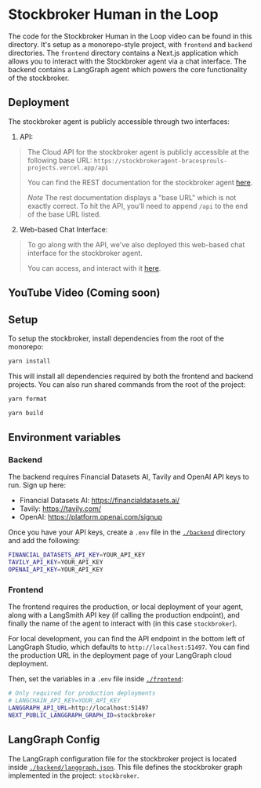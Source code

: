 # Stockbroker Human in the Loop

The code for the Stockbroker Human in the Loop video can be found in this directory. It's setup as a monorepo-style project, with `frontend` and `backend` directories.
The `frontend` directory contains a Next.js application which allows you to interact with the Stockbroker agent via a chat interface.
The backend contains a LangGraph agent which powers the core functionality of the stockbroker.

## Deployment

The stockbroker agent is publicly accessible through two interfaces:

1. API:
> The Cloud API for the stockbroker agent is publicly accessible at the following base URL: `https://stockbrokeragent-bracesprouls-projects.vercel.app/api`
> 
> You can find the REST documentation for the stockbroker agent [here](https://stockbrokeragent-bracesprouls-projects.vercel.app/api/docs).
> 
> *Note* The rest documentation displays a "base URL" which is not exactly correct. To hit the API, you'll need to append `/api` to the end of the base URL listed.

2. Web-based Chat Interface:
> To go along with the API, we've also deployed this web-based chat interface for the stockbroker agent.
>
> You can access, and interact with it [here](https://stockbrokeragent-bracesprouls-projects.vercel.app).

## YouTube Video (Coming soon)

## Setup

To setup the stockbroker, install dependencies from the root of the monorepo:

```bash
yarn install
```

This will install all dependencies required by both the frontend and backend projects. You can also run shared commands from the root of the project:

```bash
yarn format

yarn build
```

## Environment variables

### Backend

The backend requires Financial Datasets AI, Tavily and OpenAI API keys to run. Sign up here:

- Financial Datasets AI: https://financialdatasets.ai/
- Tavily: https://tavily.com/
- OpenAI: https://platform.openai.com/signup

Once you have your API keys, create a `.env` file in the [`./backend`](`./backend`) directory and add the following:

```bash
FINANCIAL_DATASETS_API_KEY=YOUR_API_KEY
TAVILY_API_KEY=YOUR_API_KEY
OPENAI_API_KEY=YOUR_API_KEY
```

### Frontend

The frontend requires the production, or local deployment of your agent, along with a LangSmith API key (if calling the production endpoint), and finally the name of the agent to interact with (in this case `stockbroker`).

For local development, you can find the API endpoint in the bottom left of LangGraph Studio, which defaults to `http://localhost:51497`. You can find the production URL in the deployment page of your LangGraph cloud deployment.

Then, set the variables in a `.env` file inside [`./frontend`](./frontend):

```bash
# Only required for production deployments
# LANGCHAIN_API_KEY=YOUR_API_KEY
LANGGRAPH_API_URL=http://localhost:51497
NEXT_PUBLIC_LANGGRAPH_GRAPH_ID=stockbroker
```

## LangGraph Config

The LangGraph configuration file for the stockbroker project is located inside [`./backend/langgraph.json`](./backend/langgraph.json). This file defines the stockbroker graph implemented in the project: `stockbroker`.
